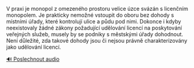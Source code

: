 
V praxi je monopol z omezeného prostoru velice úzce svázán s licenčním monopolem. Je prakticky nemožné vstoupit do oboru bez dohody s místními úřady, které kontrolují ulice a půdu pod nimi. Dokonce i kdyby neexistovaly žádné zákony požadující udělování licencí na poskytování veřejných služeb, musely by se podniky s městskými úřady dohodnout. Není důležité, zda takové dohody jsou či nejsou právně charakterizovány jako udělování licencí.

[🔊 Poslechnout audio](/data/7-paragraphs/audio/chapter_67/para_005-V-praxi-je-monopol-z-omezenho-prostoru-velice-zc.mp3)
